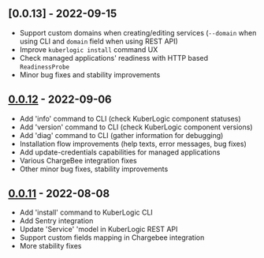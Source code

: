 ## [0.0.13] - 2022-09-15
- Support custom domains when creating/editing services (`--domain` when using CLI and `domain` field when using REST API)
- Improve `kuberlogic install` command UX
- Check managed applications' readiness with HTTP based `ReadinessProbe`
- Minor bug fixes and stability improvements

## [0.0.12] - 2022-09-06
- Add 'info' command to CLI (check KuberLogic component statuses)
- Add 'version' command to CLI (check KuberLogic component versions)
- Add 'diag' command to CLI (gather information for debugging)
- Installation flow improvements (help texts, error messages, bug fixes)
- Add update-credentials capabilities for managed applications
- Various ChargeBee integration fixes
- Other minor bug fixes, stability improvements

## [0.0.11] - 2022-08-08
- Add 'install' command to KuberLogic CLI
- Add Sentry integration
- Update 'Service' 'model in KuberLogic REST API
- Support custom fields mapping in Chargebee integration
- More stability fixes

[0.0.12]: https://github.com/kuberlogic/kuberlogic/compare/0.0.11...0.0.12
[0.0.11]: https://github.com/kuberlogic/kuberlogic/releases/tag/0.0.11

